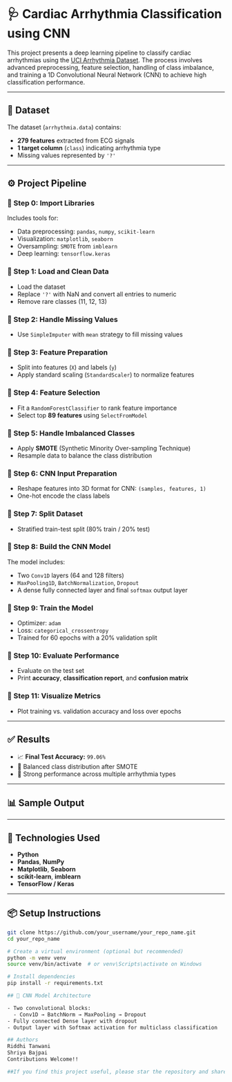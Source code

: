 # 🩺 Cardiac Arrhythmia Classification using CNN

This project presents a deep learning pipeline to classify cardiac arrhythmias using the [UCI Arrhythmia Dataset](https://archive.ics.uci.edu/dataset/32/arrhythmia). The process involves advanced preprocessing, feature selection, handling of class imbalance, and training a 1D Convolutional Neural Network (CNN) to achieve high classification performance.

---

## 📁 Dataset
The dataset (`arrhythmia.data`) contains:
- **279 features** extracted from ECG signals
- **1 target column** (`class`) indicating arrhythmia type
- Missing values represented by `'?'`

---

## ⚙️ Project Pipeline

### 🔹 Step 0: Import Libraries
Includes tools for:
- Data preprocessing: `pandas`, `numpy`, `scikit-learn`
- Visualization: `matplotlib`, `seaborn`
- Oversampling: `SMOTE` from `imblearn`
- Deep learning: `tensorflow.keras`

### 🔹 Step 1: Load and Clean Data
- Load the dataset
- Replace `'?'` with NaN and convert all entries to numeric
- Remove rare classes (11, 12, 13)

### 🔹 Step 2: Handle Missing Values
- Use `SimpleImputer` with `mean` strategy to fill missing values

### 🔹 Step 3: Feature Preparation
- Split into features (`X`) and labels (`y`)
- Apply standard scaling (`StandardScaler`) to normalize features

### 🔹 Step 4: Feature Selection
- Fit a `RandomForestClassifier` to rank feature importance
- Select top **89 features** using `SelectFromModel`

### 🔹 Step 5: Handle Imbalanced Classes
- Apply **SMOTE** (Synthetic Minority Over-sampling Technique)
- Resample data to balance the class distribution

### 🔹 Step 6: CNN Input Preparation
- Reshape features into 3D format for CNN: `(samples, features, 1)`
- One-hot encode the class labels

### 🔹 Step 7: Split Dataset
- Stratified train-test split (80% train / 20% test)

### 🔹 Step 8: Build the CNN Model
The model includes:
- Two `Conv1D` layers (64 and 128 filters)
- `MaxPooling1D`, `BatchNormalization`, `Dropout`
- A dense fully connected layer and final `softmax` output layer

### 🔹 Step 9: Train the Model
- Optimizer: `adam`
- Loss: `categorical_crossentropy`
- Trained for 60 epochs with a 20% validation split

### 🔹 Step 10: Evaluate Performance
- Evaluate on the test set
- Print **accuracy**, **classification report**, and **confusion matrix**

### 🔹 Step 11: Visualize Metrics
- Plot training vs. validation accuracy and loss over epochs

---

## ✅ Results

- 📈 **Final Test Accuracy:** `99.06%`
- 🔁 Balanced class distribution after SMOTE
- 🧠 Strong performance across multiple arrhythmia types

---

## 📊 Sample Output


---

## 🧠 Technologies Used

- **Python**
- **Pandas**, **NumPy**
- **Matplotlib**, **Seaborn**
- **scikit-learn**, **imblearn**
- **TensorFlow / Keras**

---

## 📦 Setup Instructions

```bash
git clone https://github.com/your_username/your_repo_name.git
cd your_repo_name

# Create a virtual environment (optional but recommended)
python -m venv venv
source venv/bin/activate  # or venv\Scripts\activate on Windows

# Install dependencies
pip install -r requirements.txt

## 🧬 CNN Model Architecture

- Two convolutional blocks:
  - Conv1D → BatchNorm → MaxPooling → Dropout
- Fully connected Dense layer with dropout
- Output layer with Softmax activation for multiclass classification

## Authors
Riddhi Tanwani
Shriya Bajpai
Contributions Welcome!!

##If you find this project useful, please star the repository and share it!

